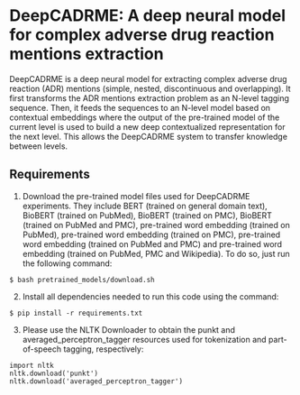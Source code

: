 # DeepCADRME: A deep neural model for complex adverse drug reaction mentions extraction
DeepCADRME is a deep neural model for extracting complex adverse drug reaction (ADR) mentions (simple, nested, discontinuous and overlapping). It first transforms the ADR mentions extraction problem as an N-level tagging sequence. Then, it feeds the sequences to an N-level model based on contextual embeddings where the output of the pre-trained model of the current level is used to build a new deep contextualized representation for the next level. This allows the DeepCADRME system to transfer knowledge between levels.

## Requirements

1. Download the pre-trained model files used for DeepCADRME experiments. They include BERT (trained on general domain text), BioBERT (trained on PubMed), BioBERT (trained on PMC), BioBERT (trained on PubMed and PMC), pre-trained word embedding (trained on PubMed), pre-trained word embedding (trained on PMC), pre-trained word embedding (trained on PubMed and PMC) and pre-trained word embedding (trained on PubMed, PMC and Wikipedia). To do so, just run the following command:
```
$ bash pretrained_models/download.sh
```
2. Install all dependencies needed to run this code using the command:
```
$ pip install -r requirements.txt
```
3. Please use the NLTK Downloader to obtain the punkt and averaged_perceptron_tagger resources used for tokenization and part-of-speech tagging, respectively:
```
import nltk
nltk.download('punkt')
nltk.download('averaged_perceptron_tagger')
```


